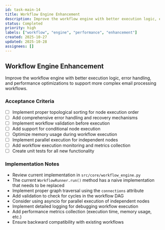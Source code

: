 ```yaml
---
id: task-main-14
title: Workflow Engine Enhancement
description: Improve the workflow engine with better execution logic, error handling, and performance optimizations
status: Completed
priority: high
labels: ["workflow", "engine", "performance", "enhancement"]
created: 2025-10-27
updated: 2025-10-28
assignees: []
---
```


## Workflow Engine Enhancement

Improve the workflow engine with better execution logic, error handling, and performance optimizations to support more complex email processing workflows.

### Acceptance Criteria
- [ ] Implement proper topological sorting for node execution order
- [ ] Add comprehensive error handling and recovery mechanisms
- [ ] Implement workflow validation before execution
- [ ] Add support for conditional node execution
- [ ] Optimize memory usage during workflow execution
- [ ] Implement parallel execution for independent nodes
- [ ] Add workflow execution monitoring and metrics collection
- [ ] Create unit tests for all new functionality

### Implementation Notes
- Review current implementation in `src/core/workflow_engine.py`
- The current `WorkflowRunner.run()` method has a naive implementation that needs to be replaced
- Implement proper graph traversal using the `connections` attribute
- Add validation to check for cycles in the workflow DAG
- Consider using asyncio for parallel execution of independent nodes
- Implement detailed logging for debugging workflow execution
- Add performance metrics collection (execution time, memory usage, etc.)
- Ensure backward compatibility with existing workflows